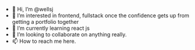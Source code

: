 - 👋 Hi, I’m @wellsj
- 👀 I’m interested in frontend, fullstack once the confidence gets up from getting a portfolio together
- 🌱 I’m currently learning react js
- 💞️ I’m looking to collaborate on anything really.
- 📫 How to reach me here.

<!---
wellsj/wellsj is a ✨ special ✨ repository because its `README.md` (this file) appears on your GitHub profile.
You can click the Preview link to take a look at your changes.
--->
